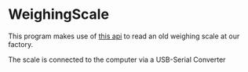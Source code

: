 # WeighingScale

This program makes use of [this api](https://fazecast.github.io/jSerialComm/) to read an old weighing scale at our factory.

The scale is connected to the computer via a USB-Serial Converter
